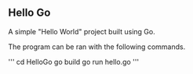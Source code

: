 ## Hello Go
A simple "Hello World" project built using Go.

The program can be ran with the following commands.

'''
cd HelloGo
go build
go run hello.go
'''